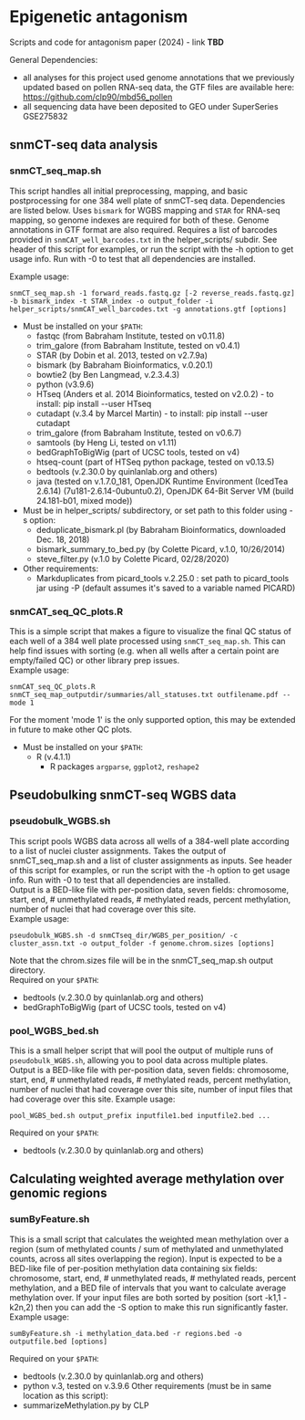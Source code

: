 # Epigenetic antagonism
Scripts and code for antagonism paper (2024) - link **TBD**

General Dependencies:
- all analyses for this project used genome annotations that we previously updated based on pollen RNA-seq data, the GTF files are available here: https://github.com/clp90/mbd56_pollen
- all sequencing data have been deposited to GEO under SuperSeries GSE275832 

## snmCT-seq data analysis
### snmCT_seq_map.sh
This script handles all initial preprocessing, mapping, and basic postprocessing for one 384 well plate of snmCT-seq data. Dependencies are listed below. Uses `bismark` for WGBS mapping and `STAR` for RNA-seq mapping, so genome indexes are required for both of these. Genome annotations in GTF format are also required. Requires a list of barcodes provided in `snmCAT_well_barcodes.txt` in the helper_scripts/ subdir. See header of this script for examples, or run the script with the -h option to get usage info. Run with -0 to test that all dependencies are installed.  

Example usage:
```
snmCT_seq_map.sh -1 forward_reads.fastq.gz [-2 reverse_reads.fastq.gz] -b bismark_index -t STAR_index -o output_folder -i helper_scripts/snmCAT_well_barcodes.txt -g annotations.gtf [options]
```
- Must be installed on your `$PATH`:
	- fastqc (from Babraham Institute, tested on v0.11.8)
	- trim_galore (from Babraham Institute, tested on v0.4.1)
	- STAR (by Dobin et al. 2013, tested on v2.7.9a)
	- bismark (by Babraham Bioinformatics, v.0.20.1)
	- bowtie2 (by Ben Langmead, v.2.3.4.3)
	- python (v3.9.6)
	- HTseq (Anders et al. 2014 Bioinformatics, tested on v2.0.2) - to install: pip install --user HTseq
	- cutadapt (v.3.4 by Marcel Martin) - to install: pip install --user cutadapt
	- trim_galore (from Babraham Institute, tested on v0.6.7)
	- samtools (by Heng Li, tested on v1.11)
	- bedGraphToBigWig (part of UCSC tools, tested on v4)
	- htseq-count (part of HTSeq python package, tested on v0.13.5)
	- bedtools (v.2.30.0 by quinlanlab.org and others)
	- java (tested on v.1.7.0_181, OpenJDK Runtime Environment (IcedTea 2.6.14) (7u181-2.6.14-0ubuntu0.2), OpenJDK 64-Bit Server VM (build 24.181-b01, mixed mode))
- Must be in helper_scripts/ subdirectory, or set path to this folder using -s option:
	- deduplicate_bismark.pl (by Babraham Bioinformatics, downloaded Dec. 18, 2018)
	- bismark_summary_to_bed.py (by Colette Picard, v.1.0, 10/26/2014)
	- steve_filter.py (v.1.0 by Colette Picard, 02/28/2020)
- Other requirements:
	- Markduplicates from picard_tools v.2.25.0 : set path to picard_tools jar using -P (default assumes it's saved to a variable named PICARD)

### snmCAT_seq_QC_plots.R
This is a simple script that makes a figure to visualize the final QC status of each well of a 384 well plate processed using `snmCT_seq_map.sh`. This can help find issues with sorting (e.g. when all wells after a certain point are empty/failed QC) or other library prep issues.  
Example usage:
```
snmCAT_seq_QC_plots.R snmCT_seq_map_outputdir/summaries/all_statuses.txt outfilename.pdf --mode 1
```
For the moment 'mode 1' is the only supported option, this may be extended in future to make other QC plots.
- Must be installed on your `$PATH`:
  - R (v.4.1.1)
    - R packages `argparse`, `ggplot2`, `reshape2`

## Pseudobulking snmCT-seq WGBS data
### pseudobulk_WGBS.sh
This script pools WGBS data across all wells of a 384-well plate according to a list of nuclei cluster assignments. Takes the output of snmCT_seq_map.sh and a list of cluster assignments as inputs. See header of this script for examples, or run the script with the -h option to get usage info. Run with -0 to test that all dependencies are installed.  
Output is a BED-like file with per-position data, seven fields: chromosome, start, end, # unmethylated reads, # methylated reads, percent methylation, number of nuclei that had coverage over this site.  
Example usage:
```
pseudobulk_WGBS.sh -d snmCTseq_dir/WGBS_per_position/ -c cluster_assn.txt -o output_folder -f genome.chrom.sizes [options]
```
Note that the chrom.sizes file will be in the snmCT_seq_map.sh output directory.  
Required on your `$PATH`:
- bedtools (v.2.30.0 by quinlanlab.org and others)
- bedGraphToBigWig (part of UCSC tools, tested on v4)

### pool_WGBS_bed.sh
This is a small helper script that will pool the output of multiple runs of `pseudobulk_WGBS.sh`, allowing you to pool data across multiple plates.  
Output is a BED-like file with per-position data, seven fields: chromosome, start, end, # unmethylated reads, # methylated reads, percent methylation, number of nuclei that had coverage over this site, number of input files that had coverage over this site.
Example usage:
```
pool_WGBS_bed.sh output_prefix inputfile1.bed inputfile2.bed ...
```
Required on your `$PATH`:
- bedtools (v.2.30.0 by quinlanlab.org and others)

## Calculating weighted average methylation over genomic regions
### sumByFeature.sh
This is a small script that calculates the weighted mean methylation over a region (sum of methylated counts / sum of methylated and unmethylated counts, across all sites overlapping the region). Input is expected to be a BED-like file of per-position methylation data containing six fields: chromosome, start, end, # unmethylated reads, # methylated reads, percent methylation, and a BED file of intervals that you want to calculate average methylation over. If your input files are both sorted by position (sort -k1,1 -k2n,2) then you can add the -S option to make this run significantly faster.
Example usage:
```
sumByFeature.sh -i methylation_data.bed -r regions.bed -o outputfile.bed [options]
```
Required on your `$PATH`:
- bedtools (v.2.30.0 by quinlanlab.org and others)
- python v.3, tested on v.3.9.6
Other requirements (must be in same location as this script):
- summarizeMethylation.py by CLP




